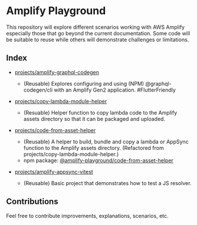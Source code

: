 # Amplify Playground

This repository will explore different scenarios working with AWS Amplify especially those that go beyond the current documentation. Some code will be suitable to reuse while others will demonstrate challenges or limitations. 

## Index

- [projects/amplify-graphql-codegen](https://github.com/naedx/amplify-playground/tree/dev/projects/amplify-graphql-codegen)

  - (Reusable) Explores configuring and using (NPM) @graphql-codegen/cli with an Amplify Gen2 application. #FlutterFriendly

- [projects/copy-lambda-module-helper](https://github.com/naedx/amplify-playground/tree/dev/projects/copy-lambda-module-helper)

  - (Resuable) Helper function to copy lambda code to the Amplify assets directory so that it can be packaged and uploaded.
  
- [projects/code-from-asset-helper](https://github.com/naedx/amplify-playground/tree/dev/projects/code-from-asset-helper)

  - (Reusable) A helper to build, bundle and copy a lambda or AppSync function to the Amplify assets directory. (Refactored from projects/copy-lambda-module-helper.)
  - npm package: [@amplify-playground/code-from-asset-helper](https://www.npmjs.com/package/@amplify-playground/code-from-asset-helper)
 
- [projects/amplify-appsync-vitest](https://github.com/naedx/amplify-playground/tree/dev/projects/amplify-appsync-vitest)

  - (Reusable) Basic project that demonstrates how to test a JS resolver. 

## Contributions

Feel free to contribute improvements, explanations, scenarios, etc. 

